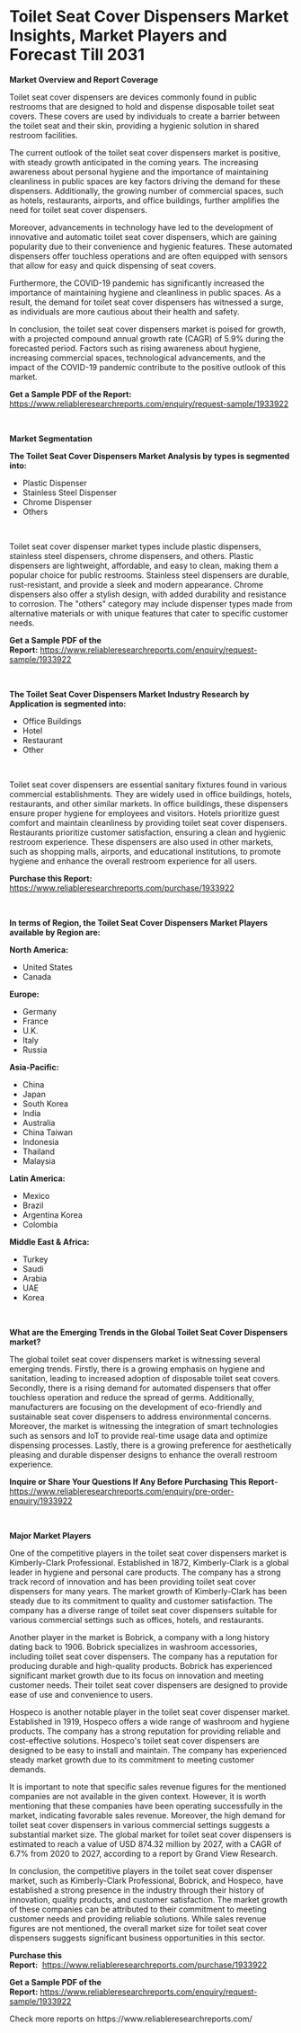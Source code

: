 <p><h1>Toilet Seat Cover Dispensers Market Insights, Market Players and Forecast Till 2031</h1></p><p><strong>Market Overview and Report Coverage</strong></p>
<p><p>Toilet seat cover dispensers are devices commonly found in public restrooms that are designed to hold and dispense disposable toilet seat covers. These covers are used by individuals to create a barrier between the toilet seat and their skin, providing a hygienic solution in shared restroom facilities.</p><p>The current outlook of the toilet seat cover dispensers market is positive, with steady growth anticipated in the coming years. The increasing awareness about personal hygiene and the importance of maintaining cleanliness in public spaces are key factors driving the demand for these dispensers. Additionally, the growing number of commercial spaces, such as hotels, restaurants, airports, and office buildings, further amplifies the need for toilet seat cover dispensers.</p><p>Moreover, advancements in technology have led to the development of innovative and automatic toilet seat cover dispensers, which are gaining popularity due to their convenience and hygienic features. These automated dispensers offer touchless operations and are often equipped with sensors that allow for easy and quick dispensing of seat covers.</p><p>Furthermore, the COVID-19 pandemic has significantly increased the importance of maintaining hygiene and cleanliness in public spaces. As a result, the demand for toilet seat cover dispensers has witnessed a surge, as individuals are more cautious about their health and safety.</p><p>In conclusion, the toilet seat cover dispensers market is poised for growth, with a projected compound annual growth rate (CAGR) of 5.9% during the forecasted period. Factors such as rising awareness about hygiene, increasing commercial spaces, technological advancements, and the impact of the COVID-19 pandemic contribute to the positive outlook of this market.</p></p>
<p><strong>Get a Sample PDF of the Report:</strong> <a href="https://www.reliableresearchreports.com/enquiry/request-sample/1933922">https://www.reliableresearchreports.com/enquiry/request-sample/1933922</a></p>
<p>&nbsp;</p>
<p><strong>Market Segmentation</strong></p>
<p><strong>The Toilet Seat Cover Dispensers Market Analysis by types is segmented into:</strong></p>
<p><ul><li>Plastic Dispenser</li><li>Stainless Steel Dispenser</li><li>Chrome Dispenser</li><li>Others</li></ul></p>
<p>&nbsp;</p>
<p><p>Toilet seat cover dispenser market types include plastic dispensers, stainless steel dispensers, chrome dispensers, and others. Plastic dispensers are lightweight, affordable, and easy to clean, making them a popular choice for public restrooms. Stainless steel dispensers are durable, rust-resistant, and provide a sleek and modern appearance. Chrome dispensers also offer a stylish design, with added durability and resistance to corrosion. The "others" category may include dispenser types made from alternative materials or with unique features that cater to specific customer needs.</p></p>
<p><strong>Get a Sample PDF of the Report:</strong>&nbsp;<a href="https://www.reliableresearchreports.com/enquiry/request-sample/1933922">https://www.reliableresearchreports.com/enquiry/request-sample/1933922</a></p>
<p>&nbsp;</p>
<p><strong>The Toilet Seat Cover Dispensers Market Industry Research by Application is segmented into:</strong></p>
<p><ul><li>Office Buildings</li><li>Hotel</li><li>Restaurant</li><li>Other</li></ul></p>
<p>&nbsp;</p>
<p><p>Toilet seat cover dispensers are essential sanitary fixtures found in various commercial establishments. They are widely used in office buildings, hotels, restaurants, and other similar markets. In office buildings, these dispensers ensure proper hygiene for employees and visitors. Hotels prioritize guest comfort and maintain cleanliness by providing toilet seat cover dispensers. Restaurants prioritize customer satisfaction, ensuring a clean and hygienic restroom experience. These dispensers are also used in other markets, such as shopping malls, airports, and educational institutions, to promote hygiene and enhance the overall restroom experience for all users.</p></p>
<p><strong>Purchase this Report:</strong>&nbsp; <a href="https://www.reliableresearchreports.com/purchase/1933922">https://www.reliableresearchreports.com/purchase/1933922</a></p>
<p>&nbsp;</p>
<p><strong>In terms of Region, the Toilet Seat Cover Dispensers Market Players available by Region are:</strong></p>
<p>
    <p> <strong> North America: </strong>
        <ul>
            <li>United States</li>
            <li>Canada</li>
        </ul>
        </p> 
    <p> <strong> Europe: </strong>
        <ul>
            <li>Germany</li>
            <li>France</li>
            <li>U.K.</li>
            <li>Italy</li>
            <li>Russia</li>
        </ul>
        </p> 
    <p> <strong> Asia-Pacific: </strong>
        <ul>
            <li>China</li>
            <li>Japan</li>
            <li>South Korea</li>
            <li>India</li>
            <li>Australia</li>
            <li>China Taiwan</li>
            <li>Indonesia</li>
            <li>Thailand</li>
            <li>Malaysia</li>
        </ul>
        </p> 
    <p> <strong> Latin America: </strong>
        <ul>
            <li>Mexico</li>
            <li>Brazil</li>
            <li>Argentina Korea</li>
            <li>Colombia</li>
        </ul>
        </p> 
    <p> <strong> Middle East & Africa: </strong>
        <ul>
            <li>Turkey</li>
            <li>Saudi</li>
            <li>Arabia</li>
            <li>UAE</li>
            <li>Korea</li>
        </ul>
    </p>
    </p>
<p>&nbsp;</p>
<p><strong>What are the Emerging Trends in the Global Toilet Seat Cover Dispensers market?</strong></p>
<p><p>The global toilet seat cover dispensers market is witnessing several emerging trends. Firstly, there is a growing emphasis on hygiene and sanitation, leading to increased adoption of disposable toilet seat covers. Secondly, there is a rising demand for automated dispensers that offer touchless operation and reduce the spread of germs. Additionally, manufacturers are focusing on the development of eco-friendly and sustainable seat cover dispensers to address environmental concerns. Moreover, the market is witnessing the integration of smart technologies such as sensors and IoT to provide real-time usage data and optimize dispensing processes. Lastly, there is a growing preference for aesthetically pleasing and durable dispenser designs to enhance the overall restroom experience.</p></p>
<p><strong>Inquire or Share Your Questions If Any Before Purchasing This Report</strong>- <a href="https://www.reliableresearchreports.com/enquiry/pre-order-enquiry/1933922">https://www.reliableresearchreports.com/enquiry/pre-order-enquiry/1933922</a></p>
<p>&nbsp;</p>
<p><strong>Major Market Players</strong></p>
<p><p>One of the competitive players in the toilet seat cover dispensers market is Kimberly-Clark Professional. Established in 1872, Kimberly-Clark is a global leader in hygiene and personal care products. The company has a strong track record of innovation and has been providing toilet seat cover dispensers for many years. The market growth of Kimberly-Clark has been steady due to its commitment to quality and customer satisfaction. The company has a diverse range of toilet seat cover dispensers suitable for various commercial settings such as offices, hotels, and restaurants.</p><p>Another player in the market is Bobrick, a company with a long history dating back to 1906. Bobrick specializes in washroom accessories, including toilet seat cover dispensers. The company has a reputation for producing durable and high-quality products. Bobrick has experienced significant market growth due to its focus on innovation and meeting customer needs. Their toilet seat cover dispensers are designed to provide ease of use and convenience to users.</p><p>Hospeco is another notable player in the toilet seat cover dispenser market. Established in 1919, Hospeco offers a wide range of washroom and hygiene products. The company has a strong reputation for providing reliable and cost-effective solutions. Hospeco's toilet seat cover dispensers are designed to be easy to install and maintain. The company has experienced steady market growth due to its commitment to meeting customer demands.</p><p>It is important to note that specific sales revenue figures for the mentioned companies are not available in the given context. However, it is worth mentioning that these companies have been operating successfully in the market, indicating favorable sales revenue. Moreover, the high demand for toilet seat cover dispensers in various commercial settings suggests a substantial market size. The global market for toilet seat cover dispensers is estimated to reach a value of USD 874.32 million by 2027, with a CAGR of 6.7% from 2020 to 2027, according to a report by Grand View Research.</p><p>In conclusion, the competitive players in the toilet seat cover dispenser market, such as Kimberly-Clark Professional, Bobrick, and Hospeco, have established a strong presence in the industry through their history of innovation, quality products, and customer satisfaction. The market growth of these companies can be attributed to their commitment to meeting customer needs and providing reliable solutions. While sales revenue figures are not mentioned, the overall market size for toilet seat cover dispensers suggests significant business opportunities in this sector.</p></p>
<p><strong>Purchase this Report:</strong>&nbsp;&nbsp;<a href="https://www.reliableresearchreports.com/purchase/1933922">https://www.reliableresearchreports.com/purchase/1933922</a></p>
<p></p>
<p><strong>Get a Sample PDF of the Report:</strong>&nbsp;<a href="https://www.reliableresearchreports.com/enquiry/request-sample/1933922">https://www.reliableresearchreports.com/enquiry/request-sample/1933922</a></p>
<p>Check more reports on https://www.reliableresearchreports.com/</p>
